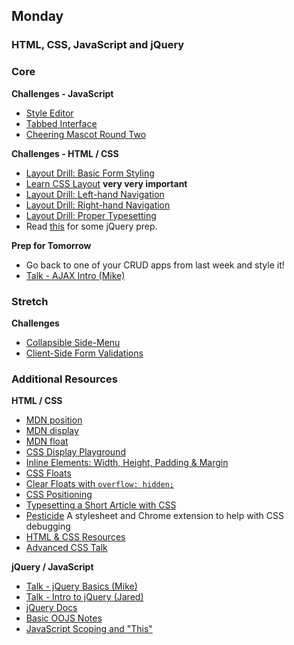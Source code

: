 ## Monday
### HTML, CSS, JavaScript and jQuery

### Core

**Challenges - JavaScript**

- [Style Editor](../../../../behavior-drill-style-editor-challenge)
- [Tabbed Interface](../../../../behavior-drill-tabbed-interface-challenge)
- [Cheering Mascot Round Two](../../../../cheering-mascot-sinatra-2-asynchronous-forms-challenge)

**Challenges - HTML / CSS**

- [Layout Drill: Basic Form Styling](../../../../layout-drill-basic-form-styling-challenge)
- [Learn CSS Layout](http://learnlayout.com) **very very important**
- [Layout Drill: Left-hand Navigation](../../../../layout-drill-left-hand-navigation-challenge)
- [Layout Drill: Right-hand Navigation](../../../../layout-drill-right-hand-navigation-challenge)
- [Layout Drill: Proper Typesetting](../../../../layout-drill-proper-typesetting-challenge)
- Read [this](http://www.smashingmagazine.com/2014/05/29/mystery-jquery-object-syntax-basic-introduction/) for some jQuery prep.

**Prep for Tomorrow**

- Go back to one of your CRUD apps from last week and style it!
- [Talk - AJAX Intro (Mike)](https://talks.devbootcamp.com/dragonflies-2014-aeu-intro-to-ajax)

### Stretch

**Challenges**

- [Collapsible Side-Menu](../../../../behavior-drill-collapsible-side-menu-challenge)
- [Client-Side Form Validations](../../../../behavior-drill-form-validation-challenge)

### Additional Resources

**HTML / CSS**

- [MDN position](https://developer.mozilla.org/en-US/docs/Web/CSS/position)
- [MDN display](https://developer.mozilla.org/en-US/docs/Web/CSS/display)
- [MDN float](https://developer.mozilla.org/en-US/docs/Web/CSS/float)
- [CSS Display Playground](http://quirksmode.org/css/css2/display.html#link9)
- [Inline Elements: Width, Height, Padding & Margin](http://www.maxdesign.com.au/articles/inline/)
- [CSS Floats](http://alistapart.com/article/css-floats-101)
- [Clear Floats with `overflow: hidden;`](http://colinaarts.com/articles/the-magic-of-overflow-hidden/)
- [CSS Positioning](http://alistapart.com/article/css-positioning-101)
- [Typesetting a Short Article with CSS](https://medium.com/designed-thought/99033116fe92)
- [Pesticide](http://pesticide.io/) A stylesheet and Chrome extension to help with CSS debugging
- [HTML & CSS Resources](../resources/jenmyers_a6bb9ea6233c6c5a9edb.md)
- [Advanced CSS Talk](https://talks.devbootcamp.com/advanced-css-the-brain-bake)

**jQuery / JavaScript**

- [Talk - jQuery Basics (Mike)](https://talks.devbootcamp.com/2015-chicago-squirrels-aeu-a-jquery-basics)
- [Talk - Intro to jQuery (Jared)](https://talks.devbootcamp.com/intro-into-jquery)
- [jQuery Docs](https://jquery.com/)
- [Basic OOJS Notes](../resources/alycit_e6f5f20ced9b42a64f5a.md)
- [JavaScript Scoping and "This"](https://talks.devbootcamp.com/javascript-scoping-and-this)



